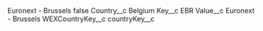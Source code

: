 <?xml version="1.0" encoding="UTF-8"?>
<CustomMetadata xmlns="http://soap.sforce.com/2006/04/metadata" xmlns:xsi="http://www.w3.org/2001/XMLSchema-instance" xmlns:xsd="http://www.w3.org/2001/XMLSchema">
    <label>Euronext - Brussels</label>
    <protected>false</protected>
    <values>
        <field>Country__c</field>
        <value xsi:type="xsd:string">Belgium</value>
    </values>
    <values>
        <field>Key__c</field>
        <value xsi:type="xsd:string">EBR</value>
    </values>
    <values>
        <field>Value__c</field>
        <value xsi:type="xsd:string">Euronext - Brussels</value>
    </values>
    <values>
        <field>WEXCountryKey__c</field>
        <value xsi:nil="true"/>
    </values>
    <values>
        <field>countryKey__c</field>
        <value xsi:nil="true"/>
    </values>
</CustomMetadata>
